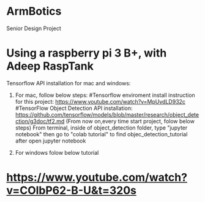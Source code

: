 # ArmBotics
Senior Design Project
# Using a raspberry pi 3 B+, with Adeep RaspTank
Tensorflow API installation for mac and windows:

1) For mac, follow below steps:
#Tensorflow enviroment install instruction for this project: https://www.youtube.com/watch?v=MpUvdLD932c
#TensorFlow Object Detection API installation:
https://github.com/tensorflow/models/blob/master/research/object_detection/g3doc/tf2.md
(From now on,every time start project, folow below steps)
From terminal, inside of object_detection folder, type "jupyter notebook"
then go to "colab tutorial" to find objec_detection_tutorial after open jupyter notebook

2) For windows folow below tutorial
# https://www.youtube.com/watch?v=COlbP62-B-U&t=320s
